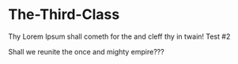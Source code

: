 # The-Third-Class
Thy Lorem Ipsum shall cometh for the and cleff thy in twain!
Test #2

Shall we reunite the once and mighty empire???
